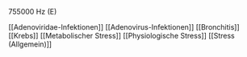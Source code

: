 755000 Hz (E)

[[Adenoviridae-Infektionen]]
[[Adenovirus-Infektionen]]
[[Bronchitis]]
[[Krebs]]
[[Metabolischer Stress]]
[[Physiologische Stress]]
[[Stress (Allgemein)]]